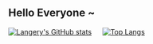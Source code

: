 ## Hello Everyone ~

<!-- 1.0 start -->
<!-- [![Anurag's github stats](https://github-readme-stats.vercel.app/api?username=Langery&show_icons=true&locale=cn)](https://github.com/anuraghazra/github-readme-stats)&emsp;&emsp;[![Top Langs](https://github-readme-stats.vercel.app/api/top-langs/?username=Langery&locale=cn)](https://github.com/anuraghazra/github-readme-stats) -->
<!-- 1.0 end -->

<!-- 2.0 start -->
[![Langery's GitHub stats](https://github-readme-stats.vercel.app/api?username=Langery)](https://github.com/anuraghazra/github-readme-stats)
&emsp;
[![Top Langs](https://github-readme-stats.vercel.app/api/top-langs/?username=Langery&layout=compact)](https://github.com/anuraghazra/github-readme-stats)
<!-- 2.0 end -->

<!-- [![ReadMe Card](https://github-readme-stats.vercel.app/api/pin/?username=Langery&repo=Electron_text&show_owner=true)](https://github.com/Langery/Electron_text) -->

<!--
**Langery/Langery** is a ✨ _special_ ✨ repository because its `README.md` (this file) appears on your GitHub profile.

Here are some ideas to get you started:

- 🔭 I’m currently working on ...
- 🌱 I’m currently learning ...
- 👯 I’m looking to collaborate on ...
- 🤔 I’m looking for help with ...
- 💬 Ask me about ...
- 📫 How to reach me: ...
- 😄 Pronouns: ...
- ⚡ Fun fact: ...
-->
